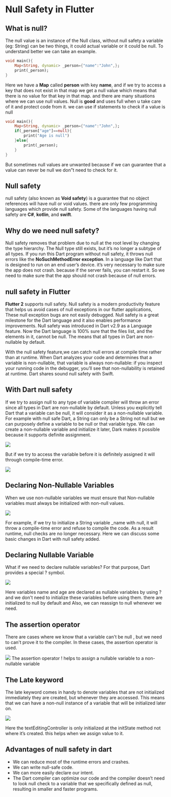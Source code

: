 # Null Safety in Flutter

## What is null?

The null value is an instance of the Null class, without null safety a variable (eg: String) can be two things, it could actual variable or it could be null.
To understand better we can take an example.

```dart
void main(){
    Map<String, dynamic> _person={"name":"John",};
    print(_person);
}
```

Here we have a **Map** called **person** with key **name**, and if we try to access a key that does not exist in that map we get a null value which means that there is no value for that key in that map. and there are many situations where we can use null values. Null is **good** and uses full when u take care of it and protect code from it. we can use if statements to check if a value is null

```dart
void main(){
    Map<String, dynamic> _person={"name":"John",};
    if(_person["age"]==null){
        print("Age is null")
    }else{
        print(_person);
    }
}
```

But sometimes null values are unwanted because if we can guarantee that a value can never be null we don”t need to check for it.

## Null safety

null safety (also known as **Void safety**) is a guarantee that no object references will have null or void values.
there are only few programming languages which provide null safety.
Some of the languages having null safety are **C#**, **kotlin**, and **swift**.

## Why do we need null safety?

Null safety removes that problem due to null at the root level by changing the type hierarchy. The Null type still exists, but it’s no longer a subtype of all types. If you run this Dart program without null safety, it throws null errors like the **NoSuchMethodError exception**. In a language like Dart that is designed to run on an end user’s device.
it’s very necessary to make sure the app does not crash. because if the server fails, you can restart it. So we need to make sure that the app should not crash because of null errors.

## null safety in Flutter

**Flutter 2** supports null safety. Null safety is a modern productivity feature that helps us avoid cases of null exceptions in our flutter applications, These null exception bugs are not easily debugged. Null safety is a great milestone for the Dart language and it also enables performance improvements. Null safety was introduced in Dart v2.9 as a Language feature. Now the Dart language is 100% sure that the files list, and the elements in it, cannot be null.
The means that all types in Dart are non-nullable by default.

With the null safety feature,we can catch null errors at compile time rather than at runtime.
When Dart analyzes your code and determines that a variable is non-nullable, that variable is always non-nullable: if you inspect your running code in the debugger, you’ll see that non-nullability is retained at runtime. Dart shares sound null safety with Swift.

## With Dart null safety

If we try to assign null to any type of variable compiler will throw an error since all types in Dart are non-nullable by default. Unless you explicitly tell Dart that a variable can be null, it will consider it as a non-nullable variable.
For example with null safe Dart, a String can only be a String not null but we can purposely define a variable to be null or that variable type.
We can create a non-nullable variable and initialize it later, Dark makes it possible because it supports definite assignment.

![](https://lh4.googleusercontent.com/SMPYPG2VitB1F9IcwrT8qj5rcts55lVtfKEZqZcbbmDco5dId_x85Si3DT2lOf8qLk7TxIc6v_xT1l2abjLamNcWV2ah4DZOvlDjJS0)

But if we try to access the variable before it is definitely assigned it will through compile-time error.

![](https://lh4.googleusercontent.com/xJBYtKjjnSxycK5rWGPE6NXhw62eeJ-TNgIS6G0CpZ7H17g1NUtDCi6WvWBRlDN_7qbhMDhh8UdsOjBPR0qBtnEfcxNoB1_8osPCh9FnSDFCpBZvn0QkE6iN8-Y5exDfTiCgmjiD)

## Declaring Non-Nullable Variables

When we use non-nullable variables we must ensure that Non-nullable variables must always be initialized with non-null values.

![](https://lh6.googleusercontent.com/qA5mS4Oi9HJHaaD64iOmBLuRIruzq1VmbU0CXAA5HpzPgkOMvVkwt2Ub7PvKJxmD0YWi87dI5V3oOcECyFhXMXV31OwuFI1owRaZmi4)

For example, if we try to initialize a String variable \_name with null, it will throw a compile-time error and refuse to compile the code. As a result runtime, null checks are no longer necessary.
Here we can discuss some basic changes in Dart with null safety added.

## Declaring Nullable Variable

What if we need to declare nullable variables? For that purpose, Dart provides a special ? symbol.

![](https://lh5.googleusercontent.com/YLeF_SZSHkCTN_h3L64eSYtBA-U7A5UooWXwtcDT3LaIQLmg3LHXXYCkOWu4czdv8lUPIEK942oMHAygsleIRuSGLl52LvklhKBvZJDr)

Here variables name and age are declared as nullable variables by using ? and we don't need to initialize these variables before using them. there are initialized to null by default and Also, we can reassign to null whenever we need.

## The assertion operator

There are cases where we know that a variable can't be null , but we need to can't prove it to the compiler. In these cases, the assertion operator is used.

![](https://lh4.googleusercontent.com/k9bJGhFeELSFkg0sMp7pBQ9LEYfIT40pw3T-v2mpzpw5bcMdBoxUW1EQheeHLSujFtcCD0DRP3gyaucEFcM-WH6gOtGhpm77Tp2ujm4GwuQolZmy-ixVLMAHhm9q9ZQCkoKuqmv9)
The assertion operator ! helps to assign a nullable variable to a non-nullable variable

## The Late keyword

The late keyword comes in handy to denote variables that are not initialized immediately they are created, but whenever they are accessed. This means that we can have a non-null instance of a variable that will be initialized later on.

![](https://lh6.googleusercontent.com/WN2osv1R4yorYePNsoAY8jvIgepXR7jU2JgY62GKQPYqsQC0jrHFJtiiWWLEJ4Zu20Rl9V1ArYFvTKDqsFb2GAwQOuq84xiRWJK3l5QQXIwWXMtbHJql1jufIjlF4li_rsCMGIOB)

Here the textEditingController is only initialized at the initState method not where it’s created. this helps when we assign value to it.

## Advantages of null safety in dart

- We can reduce most of the runtime errors and crashes.
- We can write null-safe code.
- We can more easily declare our intent.
- The Dart compiler can optimize our code and the compiler doesn’t need to look null check to a variable that we specifically defined as null, resulting in smaller and faster programs.
